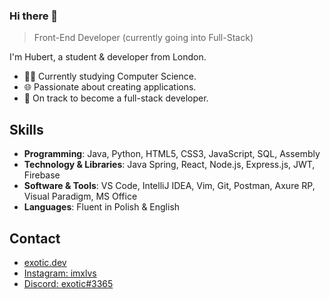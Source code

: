 ### Hi there 👋
> Front-End Developer (currently going into Full-Stack)

I'm Hubert, a student & developer from London.

   - 👨‍🎓 Currently studying Computer Science.
   - 🌐 Passionate about creating applications.
   - 🎯 On track to become a full-stack developer.

## Skills

   - **Programming**: Java, Python, HTML5, CSS3, JavaScript, SQL, Assembly
   - **Technology & Libraries**: Java Spring, React, Node.js, Express.js, JWT, Firebase
   - **Software & Tools**: VS Code, IntelliJ IDEA, Vim, Git, Postman, Axure RP, Visual Paradigm, MS Office
   - **Languages**: Fluent in Polish & English

## Contact
   - [exotic.dev](https://www.exotic.dev/)
   - [Instagram: imxlvs](https://www.instagram.com/imxlvs/) 
   - [Discord: exotic#3365](./)

    
<!--
**imexotic/imexotic** is a ✨ _special_ ✨ repository because its `README.md` (this file) appears on your GitHub profile.

Here are some ideas to get you started:

- 🔭 I’m currently working on ...
- 🌱 I’m currently learning ...
- 👯 I’m looking to collaborate on ...
- 🤔 I’m looking for help with ...
- 💬 Ask me about ...
- 📫 How to reach me: ...
- 😄 Pronouns: ...
- ⚡ Fun fact: ...
-->
